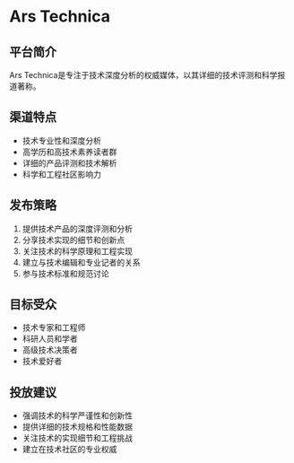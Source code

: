 # Ars Technica

## 平台简介
Ars Technica是专注于技术深度分析的权威媒体，以其详细的技术评测和科学报道著称。

## 渠道特点
- 技术专业性和深度分析
- 高学历和高技术素养读者群
- 详细的产品评测和技术解析
- 科学和工程社区影响力

## 发布策略
1. 提供技术产品的深度评测和分析
2. 分享技术实现的细节和创新点
3. 关注技术的科学原理和工程实现
4. 建立与技术编辑和专业记者的关系
5. 参与技术标准和规范讨论

## 目标受众
- 技术专家和工程师
- 科研人员和学者
- 高级技术决策者
- 技术爱好者

## 投放建议
- 强调技术的科学严谨性和创新性
- 提供详细的技术规格和性能数据
- 关注技术的实现细节和工程挑战
- 建立在技术社区的专业权威